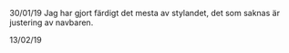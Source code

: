 30/01/19
Jag har gjort färdigt det mesta av stylandet, det som saknas är justering av navbaren.


13/02/19
